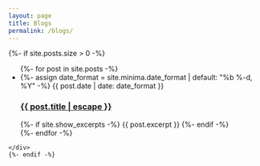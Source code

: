 ```yaml
---
layout: page
title: Blogs
permalink: /blogs/
---
```




<div class="container">

  {%- if site.posts.size > 0 -%}
    <div class="wrapper">
        <ul class="post-list">
            {%- for post in site.posts -%}
            <li>
                {%- assign date_format = site.minima.date_format | default: "%b %-d, %Y" -%}
                <span class="post-meta">{{ post.date | date: date_format }}</span>
                <h3>
                    <a class="post-link" href="{{ post.url | relative_url }}">
                        {{ post.title | escape }}
                    </a>
                </h3>
                {%- if site.show_excerpts -%}
                {{ post.excerpt }}
                {%- endif -%}
            </li>
            {%- endfor -%}
        </ul>

    </div>
    {%- endif -%}
</div>